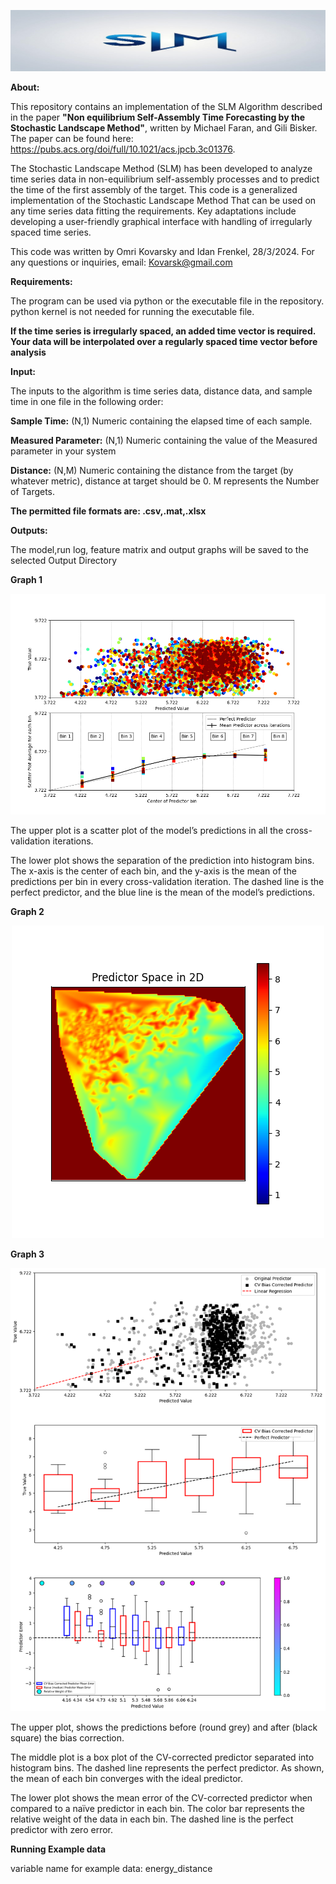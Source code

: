 <p align="center">
  <img src="SLM_logo_short.png" >
</p>


******About:******

This repository contains an implementation of the SLM Algorithm described in the paper **"Non equilibrium Self-Assembly Time Forecasting by the Stochastic Landscape Method"**, written by Michael Faran, and Gili Bisker.
The paper can be found here: <https://pubs.acs.org/doi/full/10.1021/acs.jpcb.3c01376>.

The Stochastic Landscape Method (SLM) has been developed to analyze time series data in non-equilibrium self-assembly processes and to predict the time of the first assembly of the target.
This code is a generalized implementation of the Stochastic Landscape Method That can be used on any time series data fitting the requirements.
Key adaptations include developing a user-friendly graphical interface with handling of irregularly spaced time series.


This code was written by Omri Kovarsky and Idan Frenkel, 28/3/2024. For any questions or inquiries, email: <Kovarsk@gmail.com>

******Requirements:******

The program can be used via python or the executable file in the repository. 
python kernel is not needed for running the executable file.

**If the time series is irregularly spaced, an added time vector is required. Your data will be interpolated over a regularly spaced time vector before analysis**

******Input:******

The inputs to the algorithm is time series data, distance data, and sample time in one file in the following order:

**Sample Time:**
(N,1) Numeric containing the elapsed time of each sample.

**Measured Parameter:**
(N,1) Numeric containing the value of the Measured parameter in your system

**Distance:**
(N,M) Numeric containing the distance from the target (by whatever metric), distance at target should be 0.
M represents the Number of Targets.

**The permitted file formats are: .csv,.mat,.xlsx**

******Outputs:******

The model,run log, feature matrix and output graphs will be saved to the selected Output Directory

**Graph 1**
<p align="center">
  <img src="example_output\Predictions Scatter and Histogram.png" >
</p>
The upper plot is a scatter plot of the model’s predictions in all the cross-validation iterations.

The lower plot shows the separation of the prediction into histogram bins. The x-axis is the center of each bin, and the y-axis is the mean of the predictions per bin in every cross-validation iteration. The dashed line is the perfect predictor, and the blue line is the mean of the model’s predictions.


**Graph 2**
<p align="center">
  <img src="example_output\Stochastic Landscape 2D.png" >
</p>


**Graph 3**
<p align="center">
  <img src="example_output\Predictor Evaluation.png" >
</p>
The upper plot, shows the predictions before (round grey) and after (black square) the bias correction. 

The middle plot is a box plot of the CV-corrected predictor separated into histogram bins. The dashed line represents the perfect predictor. As shown, the mean of each bin converges with the ideal predictor. 

The lower plot shows the mean error of the CV-corrected predictor when compared to a naïve predictor in each bin. The color bar represents the relative weight of the data in each bin. The dashed line is the perfect predictor with zero error.

**Running Example data**

variable name for example data: energy_distance